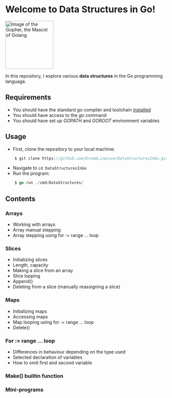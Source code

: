 # Welcome to Data Structures in Go!
<img src="https://www.golinuxcloud.com/wp-content/uploads/goher2-1-218x300.jpg" width="150px" alt="Image of the Gopher, the Mascot of Golang" />

In this repository, I explore various **data structures** in the Go programming language.

## Requirements
- You should have the standard go compiler and toolchain <a href="https://go.dev/learn/" target="_blank">installed</a>
- You should have access to the *go* command
- You should have set up *GOPATH* and *GOROOT* environment variables

## Usage
- First, clone the repository to your local machine:
```go
    $ git clone https://github.com/DreamLineLove/DataStructuresInGo.git
```
- Navigate to ```cd DataStructuresInGo```
- Run the program:
```go
    $ go run ./cmd/DataStructures/
```

## Contents
### Arrays
- Working with arrays
- Array manual stepping
- Array stepping using for := range ... loop
### Slices 
- Initializing slices
- Length, capacity
- Making a slice from an array
- Slice lopping
- Append()
- Deleting from a slice (manually reassigning a slice)
### Maps
- Initializing maps
- Accessing maps
- Map looping using for := range ... loop
- Delete()
### For := range ... loop
- Differences in behaviour depending on the type used
- Selected declaration of variables
- How to omit first and second variable
### Make() builtin function
### Mini-programs
